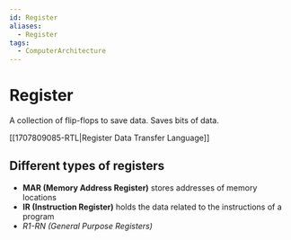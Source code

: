 ```yaml
---
id: Register
aliases:
  - Register
tags:
  - ComputerArchitecture
---
```

# Register

A collection of flip-flops to save data. Saves bits of data.

[[1707809085-RTL|Register Data Transfer Language]]

## Different types of registers

- **MAR (Memory Address Register)** stores addresses of memory locations
- **IR (Instruction Register)** holds the data related to the instructions of a program
- _R1-RN (General Purpose Registers)_